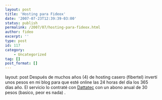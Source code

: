 ```yaml
---
layout: post
title: 'Hosting para Fideox'
date: '2007-07-23T12:39:39-03:00'
status: publish
permalink: /2007/07/hosting-para-fideox.html
author: fideo
excerpt: ''
type: post
id: 117
category:
    - Uncategorized
tag: []
post_format: []
---
```

layout: post
Después de muchos años (4) de hosting casero (fibertel) invertí unos pesos en mi blog para que esté online las 24 horas del día los 365 días año. El servicio lo contraté con [Dattatec](http://www.dattatec.com "Dattatec") con un abono anual de 30 pesos (basico, peor es nada) .